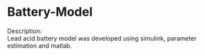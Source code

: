 # Battery-Model <br />
Description: <br />
Lead acid battery model was developed using simulink, parameter estimation and matlab. <br />
